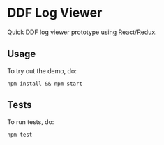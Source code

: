 # DDF Log Viewer

Quick DDF log viewer prototype using React/Redux.

## Usage

To try out the demo, do:

    npm install && npm start

## Tests

To run tests, do:

    npm test
